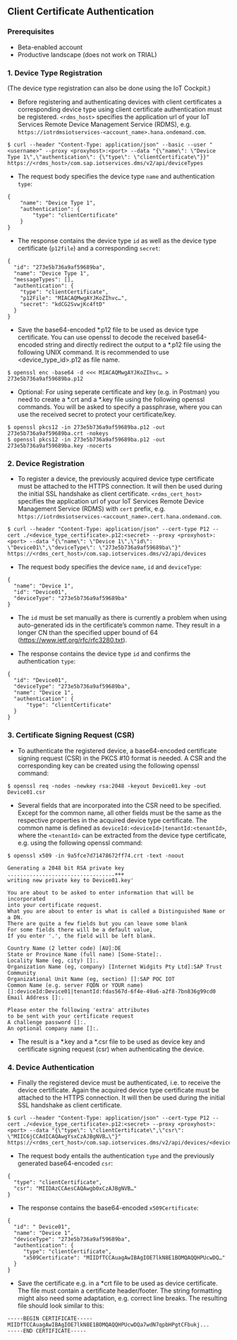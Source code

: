 ## Client Certificate Authentication

### Prerequisites
* Beta-enabled account
* Productive landscape (does not work on TRIAL)

### 1. Device Type Registration
(The device type registration can also be done using the IoT Cockpit.)

* Before registering and authenticating devices with client certificates a corresponding device type using client certificate authentication must be registered. ```<rdms_host>``` specifies the application url of your IoT Services Remote Device Management Service (RDMS), e.g. ```https://iotrdmsiotservices-<account_name>.hana.ondemand.com```.

```
$ curl --header "Content-Type: application/json" --basic --user "<username>" --proxy <proxyhost>:<port> --data "{\"name\": \"Device Type 1\",\"authentication\": {\"type\": \"clientCertificate\"}}" https://<rdms_host>/com.sap.iotservices.dms/v2/api/deviceTypes
```

* The request body specifies the device type ```name``` and authentication ```type```:
```
{
	"name": "Device Type 1",
 	"authentication": {
		"type": "clientCertificate"
	}
}
```

* The response contains the device type ```id``` as well as the device type certificate (```p12file```) and a corresponding ```secret```:
```
{   
  "id": "273e5b736a9af59689ba",   
  "name": "Device Type 1", 
  "messageTypes": [],
  "authentication": {
	"type": "clientCertificate",   
	"p12File": "MIACAQMwgAYJKoZIhvc…",
	"secret": "kdCG2SvwjKc4ftD"
  }
}
```

 * Save the base64-encoded *.p12 file to be used as device type certificate. You can use openssl to decode the received base64-encoded string and directly redirect the output to a *.p12 file using the following UNIX command. It is recommended to use <device_type_id>.p12 as file name.
 
```
$ openssl enc -base64 -d <<< MIACAQMwgAYJKoZIhvc… > 273e5b736a9af59689ba.p12
```
 
 * Optional: For using seperate certificate and key (e.g. in Postman) you need to create a *.crt and a *.key file using the following openssl commands. You will be asked to specify a passphrase, where you can use the received secret to protect your certificate/key.

```
$ openssl pkcs12 -in 273e5b736a9af59689ba.p12 -out 273e5b736a9af59689ba.crt -nokeys
$ openssl pkcs12 -in 273e5b736a9af59689ba.p12 -out 273e5b736a9af59689ba.key -nocerts
```

### 2. Device Registration

* To register a device, the previously acquired device type certificate must be attached to the HTTPS connection. It will then be used during the initial SSL handshake as client certificate. ```<rdms_cert_host>``` specifies the application url of your IoT Services Remote Device Management Service (RDMS) with ```cert``` prefix, e.g. ```https://iotrdmsiotservices-<account_name>.cert.hana.ondemand.com```.

```
$ curl --header "Content-Type: application/json" --cert-type P12 --cert ./<device_type_certificate>.p12:<secret> --proxy <proxyhost>:<port> --data "{\"name\": \"Device 1\",\"id\": \"Device01\",\"deviceType\": \"273e5b736a9af59689ba\"}" https://<rdms_cert_host>/com.sap.iotservices.dms/v2/api/devices
```

* The request body specifies the device ```name```, ```id``` and ```deviceType```:
```
{
  "name": "Device 1",
  "id": "Device01",
  "deviceType": "273e5b736a9af59689ba"
}
```

* The ```id``` must be set manually as there is currently a problem when using auto-generated ids in the certificate’s common name. They result in a longer CN than the specified upper bound of 64 (https://www.ietf.org/rfc/rfc3280.txt).

* The response contains the device type ```id``` and confirms the authentication ```type```:
```
{
  "id": "Device01",
  "deviceType": "273e5b736a9af59689ba",
  "name": "Device 1",
  "authentication": {
      "type": "clientCertificate"
  }
}
```

### 3. Certificate Signing Request (CSR)
* To authenticate the registered device, a base64-encoded certificate signing request (CSR) in the PKCS #10 format is needed. A CSR and the corresponding key can be created using the following openssl command:

```
$ openssl req -nodes -newkey rsa:2048 -keyout Device01.key -out Device01.csr
```

* Several fields that are incorporated into the CSR need to be specified. Except for the common name, all other fields must be the same as the respective properties in the acquired device type certificate. The common name is defined as ```deviceId:<deviceId>|tenantId:<tenantId>```, where the ```<tenantId>``` can be extracted from the device type certificate, e.g. using the following openssl command:

```	
$ openssl x509 -in 9a5fce7d71478672ff74.crt -text -noout
```

```
Generating a 2048 bit RSA private key
..................................+++
writing new private key to Device01.key'

You are about to be asked to enter information that will be incorporated
into your certificate request.
What you are about to enter is what is called a Distinguished Name or a DN.
There are quite a few fields but you can leave some blank
For some fields there will be a default value,
If you enter '.', the field will be left blank.

Country Name (2 letter code) [AU]:DE
State or Province Name (full name) [Some-State]:.
Locality Name (eg, city) []:.
Organization Name (eg, company) [Internet Widgits Pty Ltd]:SAP Trust Community
Organizational Unit Name (eg, section) []:SAP POC IOT
Common Name (e.g. server FQDN or YOUR name) []:deviceId:Device01|tenantId:fdas567d-6f4e-49a6-a2f8-7bn836g99cd0
Email Address []:.

Please enter the following 'extra' attributes
to be sent with your certificate request
A challenge password []:.
An optional company name []:.
```

* The result is a *.key and a *.csr file to be used as device key and certificate signing request (csr) when authenticating the device.

### 4. Device Authentication

* Finally the registered device must be authenticated, i.e. to receive the device certificate. Again the  acquired device type certificate must be attached to the HTTPS connection. It will then be used during the initial SSL handshake as client certificate.

```
$ curl --header "Content-Type: application/json" --cert-type P12 --cert ./<device_type_certificate>.p12:<secret> --proxy <proxyhost>:<port> --data "{\"type\": \"clientCertificate\",\"csr\": \"MIIC6jCCAdICAQAwgYsxCzAJBgNVB…\"}" https://<rdms_cert_host>/com.sap.iotservices.dms/v2/api/devices/<deviceId>/authentication
```

* The request body entails the authentication ```type``` and the previously generated base64-encoded ```csr```:
```
{
  "type": "clientCertificate",
  "csr": "MIIDAzCCAesCAQAwgb0xCzAJBgNVB…"
}
```

* The response contains the base64-encoded ```x509Certificate```:
```
{
  "id": " Device01",
  "name": "Device 1", 
  "deviceType": "273e5b736a9af59689ba",
  "authentication": {
     "type": "clientCertificate",
     "x509Certificate": "MIIDfTCCAuagAwIBAgIOE7lkN8E1BOMQAQQHPUcwDQ…"
  }
}
```

* Save the certificate e.g. in a *crt file to be used as device certificate. The file must contain a certificate header/footer. The string formatting might also need some adaptation, e.g. correct line breaks. The resulting file should look similar to this:

```
-----BEGIN CERTIFICATE-----
MIIDfTCCAuagAwIBAgIOE7lkN8E1BOMQAQQHPUcwDQa7wdN7qpbHPgtCFbukj...
-----END CERTIFICATE-----
```
